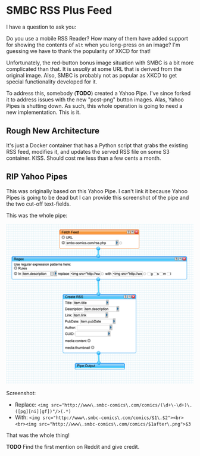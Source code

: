 # SMBC RSS Plus Feed

I have a question to ask you:

Do you use a mobile RSS Reader? How many of them have added support for showing the contents of `alt` when you long-press on an image? I'm guessing we have to thank the popularity of XKCD for that!

Unfortunately, the red-button bonus image situation with SMBC is a bit more complicated than that. It is *usually* at some URL that is derived from the original image. Also, SMBC is probably not as popular as XKCD to get special functionality developed for it.

To address this, somebody (**TODO**) created a Yahoo Pipe. I've since forked it to address issues with the new "post-png" button images. Alas, Yahoo Pipes is shutting down. As such, this whole operation is going to need a new implementation. This is it.

## Rough New Architecture

It's just a Docker container that has a Python script that grabs the existing RSS feed, modifies it, and updates the served RSS file on some S3 container. KISS. Should cost me less than a few cents a month. 

## RIP Yahoo Pipes

This was originally based on this Yahoo Pipe. I can't link it because Yahoo Pipes is going to be dead but I can provide this screenshot of the pipe and the two cut-off text-fields.

This was the whole pipe:

![](readme/original_pipe.png)

Screenshot:

* Replace: `<img src="http://www\.smbc-comics\.com/comics/(\d+\-\d+)\.([pg][ni][gf])"/>(.*)`
* With: `<img src="http://www\.smbc-comics\.com/comics/$1\.$2"><br><br><img src="http://www\.smbc-comics\.com/comics/$1after\.png">$3`

That was the whole thing!

**TODO** Find the first mention on Reddit and give credit.
